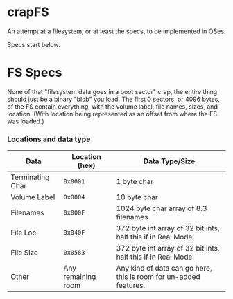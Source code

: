 # crapFS
An attempt at a filesystem, or at least the specs, to be implemented in OSes.


Specs start below.

# FS Specs
None of that "filesystem data goes in a boot sector" crap, the entire thing should just be a binary "blob" you load. The first 0 sectors, or 4096 bytes, of the FS contain everything, with the volume label, file names, sizes, and location. (With location being represented as an offset from where the FS was loaded.)

### Locations and data type

Data          | Location (hex) | Data Type/Size |
------------- | -------------- | -------------- |
Terminating Char | `0x0001`    | 1 byte char    |
Volume Label  |    `0x0004`    | 10 byte char   |
Filenames     |    `0x000F`    | 1024 byte char array of 8.3 filenames |
File Loc.     |    `0x040F`    | 372 byte int array of 32 bit ints, half this if in Real Mode. |
File Size     |    `0x0583`    | 372 byte int array of 32 bit ints, half this if in Real Mode. |
Other         |Any remaining room| Any kind of data can go here, this is room for un-added features. |
